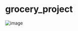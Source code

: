 # grocery_project
![image](https://github.com/user-attachments/assets/78ad6b57-7e3e-4fa4-b714-912621bd4d58)
